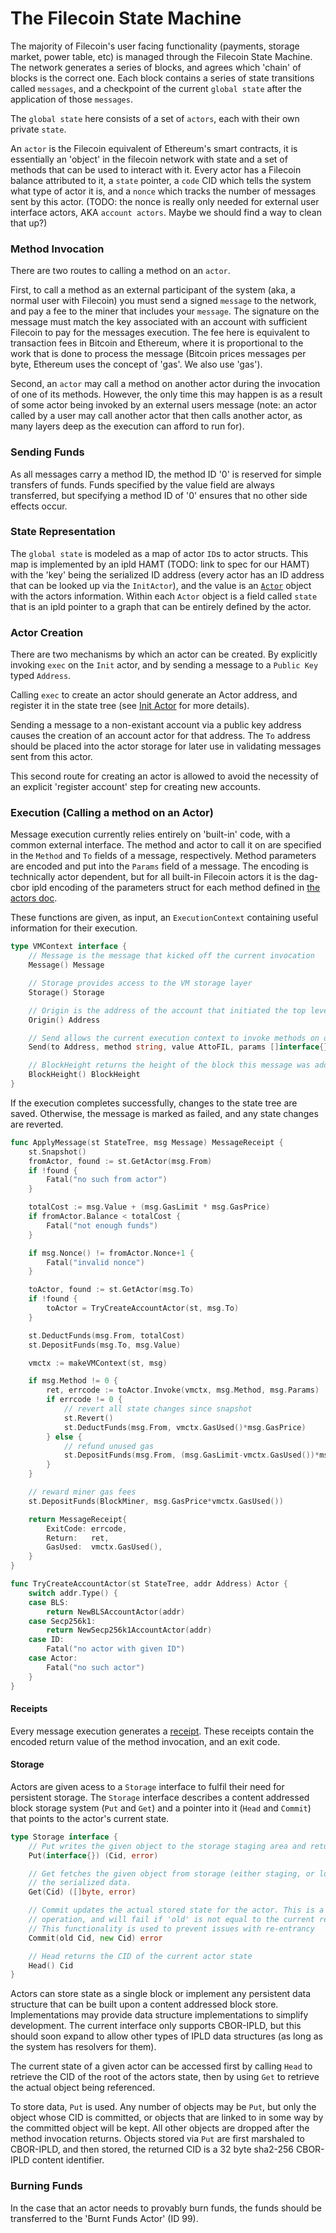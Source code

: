 # The Filecoin State Machine

The majority of Filecoin's user facing functionality (payments, storage market, power table, etc) is managed through the Filecoin State Machine. The network generates a series of blocks, and agrees which 'chain' of blocks is the correct one. Each block contains a series of state transitions called `messages`, and a checkpoint of the current `global state` after the application of those `messages`.

The `global state` here consists of a set of `actors`, each with their own private `state`.

An `actor` is the Filecoin equivalent of Ethereum's smart contracts, it is essentially an 'object' in the filecoin network with state and a set of methods that can be used to interact with it. Every actor has a Filecoin balance attributed to it, a `state` pointer, a `code` CID which tells the system what type of actor it is, and a `nonce` which tracks the number of messages sent by this actor. (TODO: the nonce is really only needed for external user interface actors, AKA `account actors`. Maybe we should find a way to clean that up?)

### Method Invocation

There are two routes to calling a method on an `actor`.

First, to call a method as an external participant of the system (aka, a normal user with Filecoin) you must send a signed `message` to the network, and pay a fee to the miner that includes your `message`.  The signature on the message must match the key associated with an account with sufficient Filecoin to pay for the messages execution. The fee here is equivalent to transaction fees in Bitcoin and Ethereum, where it is proportional to the work that is done to process the message (Bitcoin prices messages per byte, Ethereum uses the concept of 'gas'. We also use 'gas').

Second, an `actor` may call a method on another actor during the invocation of one of its methods.  However, the only time this may happen is as a result of some actor being invoked by an external users message (note: an actor called by a user may call another actor that then calls another actor, as many layers deep as the execution can afford to run for).

### Sending Funds

As all messages carry a method ID, the method ID '0' is reserved for simple
transfers of funds. Funds specified by the value field are always transferred,
but specifying a method ID of '0' ensures that no other side effects occur.

### State Representation

The `global state` is modeled as a map of actor `ID`s to actor structs. This map is implemented by an ipld HAMT (TODO: link to spec for our HAMT) with the 'key' being the serialized ID address (every actor has an ID address that can be looked up via the `InitActor`), and the value is an [`Actor`](data-structures.md#actor) object with the actors information. Within each `Actor` object is a field called `state` that is an ipld pointer to a graph that can be entirely defined by the actor.

### Actor Creation

There are two mechanisms by which an actor can be created. By explicitly invoking `exec` on the `Init` actor, and by sending a message to a `Public Key` typed `Address`.

Calling `exec` to create an actor should generate an Actor address, and register it in the state tree (see [Init Actor](actors.md#init-actor) for more details).

Sending a message to a non-existant account via a public key address causes the creation of an account actor for that address. The `To` address should be placed into the actor storage for later use in validating messages sent from this actor.

This second route for creating an actor is allowed to avoid the necessity of an explicit 'register account' step for creating new accounts.

### Execution (Calling a method on an Actor)

Message execution currently relies entirely on 'built-in' code, with a common external interface. The method and actor to call it on are specified in the `Method` and `To` fields of a message, respectively. Method parameters are encoded and put into the `Params` field of a message. The encoding is technically actor dependent, but for all built-in Filecoin actors it is the dag-cbor ipld encoding of the parameters struct for each method defined in [the actors doc](actors.md).

These functions are given, as input, an `ExecutionContext` containing useful information for their execution.

```go
type VMContext interface {
	// Message is the message that kicked off the current invocation
	Message() Message

	// Storage provides access to the VM storage layer
	Storage() Storage

	// Origin is the address of the account that initiated the top level invocation
	Origin() Address

	// Send allows the current execution context to invoke methods on other actors in the system
	Send(to Address, method string, value AttoFIL, params []interface{}) ([][]byte, uint8, error)

	// BlockHeight returns the height of the block this message was added to the chain in
	BlockHeight() BlockHeight
}
```

If the execution completes successfully, changes to the state tree are saved. Otherwise, the message is marked as failed, and any state changes are reverted.

```go
func ApplyMessage(st StateTree, msg Message) MessageReceipt {
	st.Snapshot()
	fromActor, found := st.GetActor(msg.From)
	if !found {
		Fatal("no such from actor")
	}

	totalCost := msg.Value + (msg.GasLimit * msg.GasPrice)
	if fromActor.Balance < totalCost {
		Fatal("not enough funds")
	}

	if msg.Nonce() != fromActor.Nonce+1 {
		Fatal("invalid nonce")
	}

	toActor, found := st.GetActor(msg.To)
	if !found {
		toActor = TryCreateAccountActor(st, msg.To)
	}

	st.DeductFunds(msg.From, totalCost)
	st.DepositFunds(msg.To, msg.Value)

	vmctx := makeVMContext(st, msg)

	if msg.Method != 0 {
		ret, errcode := toActor.Invoke(vmctx, msg.Method, msg.Params)
		if errcode != 0 {
			// revert all state changes since snapshot
			st.Revert()
			st.DeductFunds(msg.From, vmctx.GasUsed()*msg.GasPrice)
		} else {
			// refund unused gas
			st.DepositFunds(msg.From, (msg.GasLimit-vmctx.GasUsed())*msg.GasPrice)
		}
	}

	// reward miner gas fees
	st.DepositFunds(BlockMiner, msg.GasPrice*vmctx.GasUsed())

	return MessageReceipt{
		ExitCode: errcode,
		Return:   ret,
		GasUsed:  vmctx.GasUsed(),
	}
}

func TryCreateAccountActor(st StateTree, addr Address) Actor {
	switch addr.Type() {
	case BLS:
		return NewBLSAccountActor(addr)
	case Secp256k1:
		return NewSecp256k1AccountActor(addr)
	case ID:
		Fatal("no actor with given ID")
	case Actor:
		Fatal("no such actor")
	}
}
```

#### Receipts

Every message execution generates a [receipt](data-structures.md#message-receipt). These receipts contain the encoded return value of the method invocation, and an exit code.

#### Storage

Actors are given acess to a `Storage` interface to fulfil their need for persistent storage. The `Storage` interface describes a content addressed block storage system (`Put` and `Get`) and a pointer into it (`Head` and `Commit`) that points to the actor's current state.

```go
type Storage interface {
	// Put writes the given object to the storage staging area and returns its CID
	Put(interface{}) (Cid, error)

	// Get fetches the given object from storage (either staging, or local) and returns
	// the serialized data.
	Get(Cid) ([]byte, error)

	// Commit updates the actual stored state for the actor. This is a compare and swap
	// operation, and will fail if 'old' is not equal to the current return value of `Head`.
	// This functionality is used to prevent issues with re-entrancy
	Commit(old Cid, new Cid) error

	// Head returns the CID of the current actor state
	Head() Cid
}
```

Actors can store state as a single block or implement any persistent
data structure that can be built upon a content addressed block store.
Implementations may provide data structure implementations to simplify
development. The current interface only supports CBOR-IPLD, but this
should soon expand to allow other types of IPLD data structures (as long
as the system has resolvers for them).

The current state of a given actor can be accessed first by calling `Head` to retrieve the CID of the root of the actors state, then by using `Get` to retrieve the actual object being referenced.

To store data, `Put` is used. Any number of objects may be `Put`, but only the object whose CID is committed, or objects that are linked to in some way by the committed object will be kept. All other objects are dropped after the method invocation returns. Objects stored via `Put` are first marshaled to CBOR-IPLD, and then stored, the returned CID is a 32 byte sha2-256 CBOR-IPLD content identifier.

### Burning Funds

In the case that an actor needs to provably burn funds, the funds should be transferred to the 'Burnt Funds Actor' (ID 99).  
